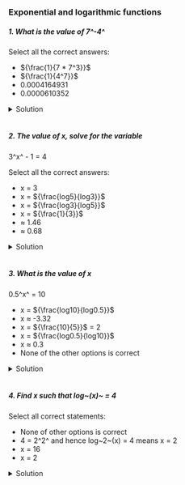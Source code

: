 ### Exponential and logarithmic functions

##### 1. What is the value of 7^-4^

Select all the correct answers:

- ${\frac{1}{7 * 7^3}}$
- ${\frac{1}{4^7}}$
- 0.0004164931
- 0.0000610352

<details>
  <summary>Solution</summary>

  </br>

We want to evaluate:

\[
7^{-4}.
\]

1. **Rewrite \(7^{-4}\) using exponents:**
   By definition of negative exponents,
   \[
   7^{-4} = \frac{1}{7^4}.
   \]

2. **Check each option given:**

   - \(\displaystyle \frac{1}{7 \times 7^3}\)
     Since \(7^4 = 7 \times 7^3,\) it follows that
     \[
     \frac{1}{7 \times 7^3} = \frac{1}{7^4}.
     \]
     This **is** a correct representation of \(7^{-4}\).

   - \(\displaystyle \frac{1}{4^7}\)
     This would be \(\frac{1}{4^7} = \frac{1}{16384}\), which does **not** equal \(\tfrac{1}{2401}\). So this is **not** correct.

   - \(0.0004164931\)
     Numerically,
     \[
     \frac{1}{2401} \approx 0.0004164931 \quad(\text{to 10 decimal places}),
     \]
     which matches \(7^{-4}\). So this **is** a correct approximation.

   - \(0.0000610352\)
     This is approximately \(\tfrac{1}{16384}\), not \(\tfrac{1}{2401}\). So it is **not** correct.

---

Final Answer

The correct representations/values for \(7^{-4}\) among the options given are:

1. \(\displaystyle \frac{1}{7 \times 7^3}\) (exact form)
2. \(0.0004164931\) (approximate decimal form)

</details>

</br>

##### 2. The value of x, solve for the variable

3^x^ - 1 = 4

Select all the correct answers:

- x = 3
- x = ${\frac{log5}{log3}}$
- x = ${\frac{log3}{log5}}$
- x = ${\frac{1}{3}}$
- ≈ 1.46
- ≈ 0.68

<details>
  <summary>Solution</summary>

  </br>

We have the equation:

\[
3^x - 1 = 4.
\]

---

Step 1: Isolate the exponential term

\[
3^x = 4 + 1 = 5.
\]

---

Step 2: Solve for \(x\)

Rewrite in logarithmic form:

\[
x = \log_3(5).
\]

Using the change of base formula, this is equivalent to:

\[
x = \frac{\log(5)}{\log(3)},
\]

where \(\log\) can be \(\ln\) (natural log) or \(\log\_{10}\) (common log); the base doesn’t matter as long as it’s consistent.

---

Step 3: Approximate the value

Numerically:

\[
x \approx \frac{1.6094}{1.0986} \approx 1.4649 \approx 1.46.
\]

---

Step 4: Match with the given options

1. **\(x = 3\):**
   Substituting \(x=3\) would give \(3^3 - 1 = 27 - 1 = 26 \neq 4.\) Not correct.

2. **\(x = \tfrac{\log(5)}{\log(3)}\):**
   This is exactly the solution we found. **Correct.**

3. **\(x = \tfrac{\log(3)}{\log(5)}\):**
   This would be \(\log_5(3)\), which solves \(5^x=3\), not \(3^x=5.\) Not correct.

4. **\(x = \tfrac{1}{3}\):**
   Then \(3^{1/3} - 1 \approx 1.442 - 1 = 0.442 \neq 4.\) Not correct.

5. **\(x \approx 1.46\):**
   This matches our approximate calculation. **Correct.**

6. **\(x \approx 0.68\):**
   Not correct for \(3^x=5.\)

---

Final Answer

All correct solutions/values to the equation \(3^x - 1 = 4\) among the given options are:

1. \( \displaystyle x = \frac{\log(5)}{\log(3)}\)
2. \( x \approx 1.46.\)

</details>

</br>

##### 3. What is the value of x

0.5^x^ = 10

- x = ${\frac{log10}{log0.5}}$
- x ≈ -3.32
- x = ${\frac{10}{5}}$ = 2
- x = ${\frac{log0.5}{log10}}$
- x ≈ 0.3
- None of the other options is correct

<details>
  <summary>Solution</summary>

  </br>

We need to solve the equation:

\[
(0.5)^x = 10.
\]

---

1. Rewrite \(0.5\) in exponential form

Recall that \(0.5 = \tfrac{1}{2} = 2^{-1}\). So we have:

\[
(0.5)^x = (2^{-1})^x = 2^{-x}.
\]

Hence, the equation becomes:

\[
2^{-x} = 10.
\]

---

2. Solve using logarithms

Take the logarithm (let’s use \(\log\) base 10 for convenience) of both sides:

\[
\log\bigl(2^{-x}\bigr) = \log(10).
\]

Use the property \(\log(a^b) = b \,\log(a)\):

\[
-\,x \,\log(2) = \log(10).
\]

Thus,

\[
x = -\frac{\log(10)}{\log(2)}.
\]

But we also can write this in terms of \(0.5\), since \( \log(0.5) = \log\bigl(2^{-1}\bigr) = -\log(2)\). Hence,

\[
x = \frac{\log(10)}{\log(0.5)}.
\]

Given that \(\log*{10}(10) = 1\) and \(\log*{10}(0.5) \approx -0.3010\), numerically:

\[
x \approx \frac{1}{-0.3010} \approx -3.3219 \ (\text{rounded to } -3.32).
\]

---

3. Match with the provided options

- **\(x = \tfrac{\log(10)}{\log(0.5)}\)**
  This exactly matches our derived expression and is correct.

- **\(x \approx -3.32\)**
  This is the correct approximate decimal value.

- **\(x = \tfrac{10}{5} = 2\)**
  Not correct. Substituting \(x = 2\) yields \((0.5)^2 = 0.25 \neq 10\).

- **\(x = \tfrac{\log(0.5)}{\log(10)}\)**
  This would invert our correct fraction, which would solve \( (0.5)^{\frac{\log(0.5)}{\log(10)}} = 10\), but that’s not the same equation. Not correct.

- **\(x \approx 0.3\)**
  Substituting \(x = 0.3\) gives \((0.5)^{0.3} \approx 0.81\), definitely not 10. Not correct.

- **None of the other options is correct**
  We have already found correct matches above, so this is not the choice.

---

4. Final Answer

The correct solutions from the list are:

\[
x = \frac{\log(10)}{\log(0.5)}
\quad\text{and}\quad
x \approx -3.32.
\]

</details>

</br>

##### 4. Find x such that log~(x)~ = 4

Select all correct statements:

- None of other options is correct
- 4 = 2^2^ and hence log~2~(x) = 4 means x = 2
- x = 16
- x = 2

<details>
  <summary>Solution</summary>

  </br>

First, let's restate the problem clearly:

> **Problem**: Find the value of \(x\) that satisfies
> \[
> \log(x) = 4.
> \]
> Then, determine which of the given statements are correct.

The difficulty here is that the base of the logarithm \(\log(\cdot)\) is **not explicitly stated**. By convention in many contexts (particularly in high-school level algebra courses in certain regions), \(\log(x)\) often means \(\log*{10}(x)\). In higher mathematics or certain contexts, \(\log(x)\) might mean \(\ln(x)\) (log base \(e\)). Meanwhile, some textbooks or problems might use \(\log\) to mean \(\log*{2}\). Without a clear base, we have an ambiguity.

---

1. If \(\log\) means \(\log\_{10}\)

- The equation \(\log\_{10}(x) = 4\) means \(x = 10^4 = 10000\).
- Checking the provided options:

  1. None of the other options is correct
  2. \(4 = 2^2\) and hence \(\log\_{2}(x) = 4\) means \(x=2\)
  3. \(x = 16\)
  4. \(x = 2\)

  None of these is \(x = 10000\). Therefore, if the base is \(10\), the correct solution \(x=10000\) does **not** appear in the list. In that scenario, the only truthful statement would be

  > **"None of the other options is correct."**

---

2. If \(\log\) means \(\log\_{2}\)

- The equation \(\log\_{2}(x) = 4\) means \(x = 2^4 = 16\).
- Checking the same options with this interpretation:

  1. None of the other options is correct
  2. \(4 = 2^2\) and hence \(\log*{2}(x) = 4\) means \(x=2\) (This is **incorrect** reasoning; if \(\log*{2}(x)=4\), then \(x=16\), not 2.)
  3. \(x = 16\) (This is **correct** for \(\log\_{2}(x)=4\).)
  4. \(x = 2\) (Incorrect for \(\log\_{2}(x)=4\).)

  In this scenario, the correct statement is \(x = 16\), so statement #3 is true and statement #1 ("None of the other options is correct") would be false—because one of the other statements (\#3) _is_ correct.

---

3. Which Interpretation Is Most Likely?

- If a problem simply writes \(\log(x)\) without a base, the most common “default” in many high-school or standard algebra texts is \(\log\_{10}\). In that case, \(x = 10^4 = 10000\), and it matches **none** of the provided numerical options, so “None of the other options” would be correct.
- However, the presence of statements referring explicitly to \(\log\_{2}(x)\) and powers of 2 (like \(4 = 2^2\)) strongly suggests the problem _might_ be intending to use base 2.
- Indeed, the statement _"4 = 2^2 and hence \(\log\_{2}(x) = 4\) means \(x=2\)"_ is obviously a _wrong_ conclusion (it should yield \(x=16\)), which implies the question revolves around base 2 logs.

Given the nature of the options (mentioning \(2^2\) and so forth), it is very likely the problem intended:

\[
\log\_{2}(x) = 4.
\]

Hence the correct solution is

\[
x = 2^4 = 16.
\]

---

4. Analyzing Each Provided Statement

Let’s match each of the given statements with \(\log\_{2}(x) = 4\):

1. **None of the other options is correct**
   This would be true _only if_ there were no correct statements among the rest. But we will see that one of them is correct.

2. **\(4 = 2^2\) and hence \(\log\_{2}(x) = 4\) means \(x=2\)**

   - This is incorrect reasoning. If \(\log\_{2}(x)=4\), then \(x=2^4=16\), _not_ 2. So this statement is false.

3. **\(x=16\)**

   - This is exactly the correct solution for \(\log\_{2}(x)=4\). So this statement is **true** if the base is 2.

4. **\(x=2\)**
   - As discussed, that would mean \(\log\_{2}(2)=1\), not 4. So this is incorrect.

Therefore, assuming the base is 2 (which all the statements seem to hint at), **the correct statement is** \(x=16\). Choosing “None of the other options is correct” would be wrong, because there _is_ a correct option (\(x=16\)).

---

5. Conclusion

- If the base is understood to be 10, the solution is \(x=10^4=10000\), not in the list, so “None of the other options is correct” would be the right choice.
- If the base is understood to be 2, the solution is \(x=16\), which _is_ in the list, making \(x=16\) the correct statement.

Given that two statements explicitly mention \(\log\_{2}\) and powers of 2, the problem almost certainly wants you to interpret “\(\log\)” as base 2.

Thus, the best interpretation is:

\[
\log\_{2}(x) = 4
\quad\Longrightarrow\quad
x = 16.
\]

So the correct statement(s) from the list is/are:

- \(x = 16\).

All others are incorrect under the base-2 assumption.

</details>

</br>
